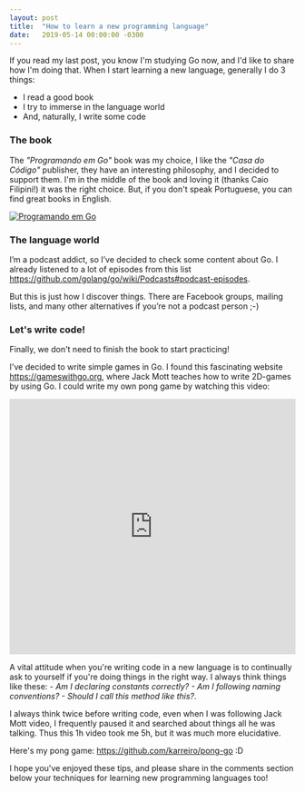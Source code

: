```yaml
---
layout: post
title:  "How to learn a new programming language"
date:   2019-05-14 00:00:00 -0300
---
```


If you read my last post, you know I'm studying Go now, and I'd like to share how I'm doing that. When I start learning a new language, generally I do 3 things:
- I read a good book
- I try to immerse in the language world
- And, naturally, I write some code


### The book

The _"Programando em Go"_ book was my choice, I like the _"Casa do Código"_ publisher, they have an interesting philosophy, and I decided to support them. I'm in the middle of the book and loving it (thanks Caio Filipini!) it was the right choice. But, if you don't speak Portuguese, you can find great books in English.

[![Programando em Go](/assets/google-go-book.jpg "Programando em Go")](https://www.casadocodigo.com.br/products/livro-google-go)


### The language world

I’m a podcast addict, so I’ve decided to check some content about Go. I already listened to a lot of episodes from this list https://github.com/golang/go/wiki/Podcasts#podcast-episodes.

But this is just how I discover things. There are Facebook groups, mailing lists, and many other alternatives if you’re not a podcast person ;-)

### Let's write code!

Finally, we don't need to finish the book to start practicing!

I've decided to write simple games in Go. I found this fascinating website https://gameswithgo.org, where Jack Mott teaches how to write 2D-games by using Go. I could write my own pong game by watching this video:

<iframe width="100%" height="450" src="https://www.youtube.com/embed/4RAwgmLjdCs" frameborder="0" allow="accelerometer; autoplay; encrypted-media; gyroscope; picture-in-picture" allowfullscreen></iframe>

A vital attitude when you're writing code in a new language is to continually ask to yourself if you're doing things in the right way. I always think things like these: _- Am I declaring constants correctly? - Am I following naming conventions? - Should I call this method like this?_.

I always think twice before writing code, even when I was following Jack Mott video, I frequently paused it and searched about things all he was talking. Thus this 1h video took me 5h, but it was much more elucidative.

Here's my pong game: https://github.com/karreiro/pong-go :D

I hope you've enjoyed these tips, and please share in the comments section below your techniques for learning new programming languages too!
